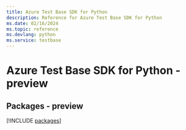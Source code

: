 ```yaml
---
title: Azure Test Base SDK for Python
description: Reference for Azure Test Base SDK for Python
ms.date: 02/16/2024
ms.topic: reference
ms.devlang: python
ms.service: testbase
---
```

# Azure Test Base SDK for Python - preview
## Packages - preview
[!INCLUDE [packages](test-base-index.md)]